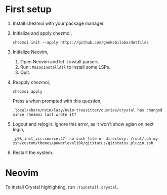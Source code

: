 #   First setup

1.  Install chezmoi with your package manager.

2.  Initialize and apply chezmoi,

    ```shell
    chezmoi init --apply https://github.com/geekobiloba/dotfiles
    ```

3.  Initialize Neovim,

    1.  Open Neovim and let it install parsers.
    2.  Run `:MasonInstallAll` to install some LSPs.
    3.  Quit.

4.  Reapply chezmoi,

    ```shell
    chezmoi apply
    ```

    Press `a` when prompted with this question,

    ```
    .local/share/nvim/lazy/nvim-treesitter/queries/crystal has changed since chezmoi last wrote it?
    ```

5.  Logout and relogin.
    Ignore this error, as it won't show agian on next login,

    ```shell
    _p9k_init_vcs:source:47: no such file or directory: /root/.oh-my-zsh/custom/themes/powerlevel10k/gitstatus/gitstatus.plugin.zsh
    ```

6.  Restart the system.

#   Neovim

To install Crystal highlighting, run `:TSInstall crystal`.

